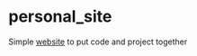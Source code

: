 # personal_site
Simple [website](https://med4kat.github.io/personal_site/index.html) to put code and project together
